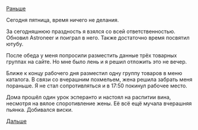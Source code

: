 [Раньше](2018.12.20.md)

Сегодня пятница, время ничего не делания.

За сегодняшнюю праздность я взялся со всей ответственностью. Обновил Astroneer и поиграл в него. Также достаточно время посвятил ютубу.

После обеда у меня попросили разместить данные трёх товарных группах на сайте. Но мне было лень и я решил отложить это не вечер.

Ближе к концу рабочего дня разместил одну группу товаров в меню каталога.
В связи со вчерашним похмельем, жена решила забрать меня пораньше. Я не стал сопротивляться и в 17:50 покинул рабочее место.

Дома прошёл один урок эсперанто и настоял на распитии вина, несмотря на вялое споротивление жены. Её всё ещё мучала вчерашняя пьянка. Добивался виски.

[Дальше](2018.12.22.md)